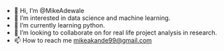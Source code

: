 - 👋 Hi, I’m @MikeAdewale
- 👀 I’m interested in data science and machine learning.
- 🌱 I’m currently learning python.
- 💞️ I’m looking to collaborate on for real life project analysis in research.
- 📫 How to reach me mikeakande99@gmail.com

<!---
MikeAdewale/MikeAdewale is a ✨ special ✨ repository because its `README.md` (this file) appears on your GitHub profile.
You can click the Preview link to take a look at your changes.
--->
